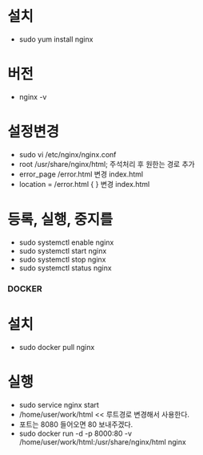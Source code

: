 # 설치
- sudo yum install nginx
# 버전
- nginx -v
# 설정변경
- sudo vi /etc/nginx/nginx.conf
- root         /usr/share/nginx/html; 주석처리 후 원한는 경로 추가
- error_page /error.html 변경 index.html
- location = /error.html { } 변경 index.html

#  등록, 실행, 중지를
 - sudo systemctl enable nginx
 - sudo systemctl start nginx
 - sudo systemctl stop nginx
 - sudo systemctl status nginx



### DOCKER
# 설치
 - sudo docker pull nginx

# 실행
- sudo service nginx start
- /home/user/work/html << 루트경로 변경해서 사용한다.
- 포트는 8080 들어오면 80 보내주겠다.
- sudo docker run -d -p 8000:80 -v /home/user/work/html:/usr/share/nginx/html nginx
